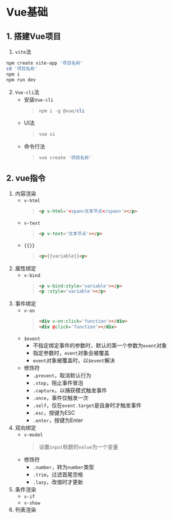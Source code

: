# Vue基础
## 1. 搭建Vue项目
1. `vite`法
~~~powershell
npm create vite-app '项目名称'
cd '项目名称'
npm i
npm run dev
~~~
2. `Vue-cli`法
    - 安装`Vue-cli`
      >~~~powershell
      >npm i -g @vue/cli
      >~~~
    - UI法
      >~~~powershell
      >vue ui
      >~~~
    - 命令行法
      >~~~powershell
      >vue create '项目名称'
      >~~~
## 2. vue指令
1. 内容渲染
    - `v-html`
        >~~~html
        ><p v-html='<span>文本节点</span>'></p>
        >~~~
    - `v-text`
        >~~~html
        ><p v-text='文本节点'></p>
        >~~~
    - `{{}}`
        >~~~html
        ><p>{{variable}}<p>
        >~~~
2. 属性绑定
    - `v-bind`
        >~~~html
        ><p v-bind:style='variable'></p>
        ><p :style='variable'></p>
        >~~~
3. 事件绑定
    - `v-on`
        >~~~html
        ><div v-on:click='function'></div>
        ><div @click='function'></div>
        >~~~
    - `$event`
        - 不指定绑定事件的参数时，默认的第一个参数为`event`对象
        - 指定参数时，`event`对象会被覆盖
        - `event`对象被覆盖时，以`$event`解决
    - 修饰符
        - `.prevent`，取消默认行为
        - `.stop`，阻止事件冒泡
        - `.capture`，以捕获模式触发事件
        - `.once`，事件仅触发一次
        - `.self`，仅在`event.target`是自身时才触发事件
        - `.esc`，按键为ESC
        - `.enter`，按键为Enter
4. 双向绑定
    - `v-model`
        >设置`input`标题的`value`为一个变量
    - 修饰符
        - `.number`，转为`number`类型
        - `.trim`，过滤首尾空格
        - `.lazy`，改值时才更新
5. 条件渲染
    - `v-if`
    - `v-show`
6. 列表渲染